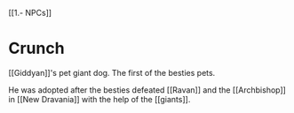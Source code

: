[[1.- NPCs]]
# Crunch
[[Giddyan]]'s pet giant dog. The first of the besties pets.

He was adopted after the besties defeated [[Ravan]] and the [[Archbishop]] in [[New Dravania]] with the help of the [[giants]].
